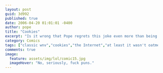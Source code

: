 ```yaml
---
layout: post
guid: 3d992
published: true
date: 2006-04-20 01:01:01 -0400
author: pope
title: "Cookies"
excerpt: "Is it wrong that Pope regrets this joke even more than being a part of Circle Jerks and Fistmas?"
category: Comics
tags: ["classic wnv","cookies","the Internet","at least it wasn't oatmeal"]
comments: true 
image:
  feature: assets/img/lol/comic15.jpg
  imageHover: "No, seriously, fuck puns."
---
```


